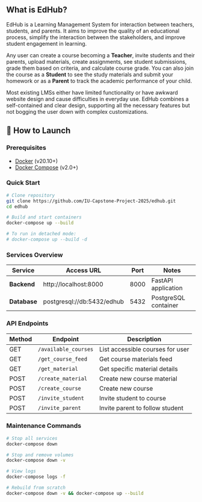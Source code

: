 ## What is EdHub?

EdHub is a Learning Management System for interaction between teachers, students, and parents. It aims to improve the quality of an educational process, simplify the interaction between the stakeholders, and improve student engagement in learning.

Any user can create a course becoming a **Teacher**, invite students and their parents, upload materials, create assignments, see student submissions, grade them based on criteria, and calculate course grade. You can also join the course as a **Student** to see the study materials and submit your homework or as a **Parent** to track the academic performance of your child.

Most existing LMSs either have limited functionality or have awkward website design and cause difficulties in everyday use. EdHub combines a self-contained and clear design, supporting all the necessary features but not bogging the user down with complex customizations.

## 🚀 How to Launch

### Prerequisites
- [Docker](https://docs.docker.com/get-docker/) (v20.10+)
- [Docker Compose](https://docs.docker.com/compose/install/) (v2.0+)

### Quick Start
```bash
# Clone repository
git clone https://github.com/IU-Capstone-Project-2025/edhub.git
cd edhub

# Build and start containers
docker-compose up --build

# To run in detached mode:
# docker-compose up --build -d
```

### Services Overview
| Service       | Access URL                     | Port  | Notes                     |
|---------------|--------------------------------|-------|---------------------------|
| **Backend**   | http://localhost:8000         | 8000  | FastAPI application       |
| **Database**  | postgresql://db:5432/edhub    | 5432  | PostgreSQL container      |

### API Endpoints
| Method | Endpoint           | Description                          |
|--------|--------------------|--------------------------------------|
| GET    | `/available_courses` | List accessible courses for user    |
| GET    | `/get_course_feed`   | Get course materials feed           |
| GET    | `/get_material`      | Get specific material details       |
| POST   | `/create_material`   | Create new course material          |
| POST   | `/create_course`     | Create new course                   |
| POST   | `/invite_student`    | Invite student to course            |
| POST   | `/invite_parent`     | Invite parent to follow student     |

### Maintenance Commands
```bash
# Stop all services
docker-compose down

# Stop and remove volumes
docker-compose down -v

# View logs
docker-compose logs -f

# Rebuild from scratch
docker-compose down -v && docker-compose up --build
```